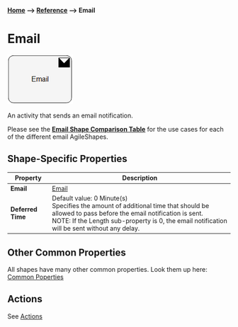 __[Home](/) --> [Reference](/ref) --> Email__

# Email

![Email](media/Email.png)

An activity that sends an email notification.

Please see the **[Email Shape Comparison Table](common/EmailShapeComparisonTable.md)** for the use cases for each of
the different email AgileShapes.


## Shape-Specific Properties

| Property | Description |
| -------- | ----------- |
| __Email__  |[Email](common/Email.md)|
| __Deferred Time__ | Default value: 0 Minute(s)<br>Specifies the amount of additional time that should be allowed to pass before the email notification is sent.<br>NOTE: If the Length sub-property is 0, the email notification will be sent without any delay. |


## Other Common Properties
All shapes have many other common properties. Look them up here: [Common Poperties](common/README.md)

## Actions
See [Actions](common/Actions.md)
